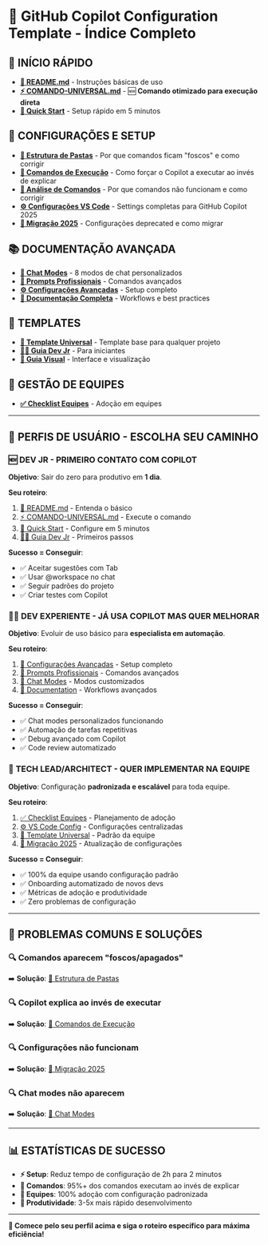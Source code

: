 # 🎯 GitHub Copilot Configuration Template - Índice Completo

## 🚀 **INÍCIO RÁPIDO**

- **[📖 README.md](README.md)** - Instruções básicas de uso
- **[⚡ COMANDO-UNIVERSAL.md](COMANDO-UNIVERSAL.md)** - 🆕 **Comando otimizado para execução direta**
- **[🚀 Quick Start](quick-start.md)** - Setup rápido em 5 minutos

## 🔧 **CONFIGURAÇÕES E SETUP**

- **[📁 Estrutura de Pastas](estrutura-pastas.md)** - Por que comandos ficam "foscos" e como corrigir
- **[🎯 Comandos de Execução](comandos-execucao.md)** - Como forçar o Copilot a executar ao invés de explicar
- **[🧠 Análise de Comandos](analise-comandos.md)** - Por que comandos não funcionam e como corrigir
- **[⚙️ Configurações VS Code](vscode-config.md)** - Settings completas para GitHub Copilot 2025
- **[🔄 Migração 2025](MIGRAÇÃO-2025.md)** - Configurações deprecated e como migrar

## 📚 **DOCUMENTAÇÃO AVANÇADA**

- **[🤖 Chat Modes](copilot-chat-modes.md)** - 8 modos de chat personalizados
- **[📝 Prompts Profissionais](copilot-prompts.md)** - Comandos avançados
- **[⚙️ Configurações Avançadas](copilot-advanced-settings.md)** - Setup completo
- **[📖 Documentação Completa](documentation.md)** - Workflows e best practices

## 🎯 **TEMPLATES**

- **[📄 Template Universal](project-template.instructions.md)** - Template base para qualquer projeto
- **[👨‍💻 Guia Dev Jr](guia-dev-jr.md)** - Para iniciantes
- **[🎨 Guia Visual](guia-visual.md)** - Interface e visualização

## 👥 **GESTÃO DE EQUIPES**

- **[✅ Checklist Equipes](checklist-equipes.md)** - Adoção em equipes

---

## 🎯 **PERFIS DE USUÁRIO - ESCOLHA SEU CAMINHO**

### 🆕 **DEV JR - PRIMEIRO CONTATO COM COPILOT**

**Objetivo**: Sair do zero para produtivo em **1 dia**.

**Seu roteiro**:

1. [📖 README.md](README.md) - Entenda o básico
2. [⚡ COMANDO-UNIVERSAL.md](COMANDO-UNIVERSAL.md) - Execute o comando
3. [🚀 Quick Start](quick-start.md) - Configure em 5 minutos
4. [👨‍💻 Guia Dev Jr](guia-dev-jr.md) - Primeiros passos

**Sucesso = Conseguir**:

- ✅ Aceitar sugestões com Tab
- ✅ Usar @workspace no chat
- ✅ Seguir padrões do projeto
- ✅ Criar testes com Copilot

### 👨‍💻 **DEV EXPERIENTE - JÁ USA COPILOT MAS QUER MELHORAR**

**Objetivo**: Evoluir de uso básico para **especialista em automação**.

**Seu roteiro**:

1. [🤖 Configurações Avançadas](copilot-advanced-settings.md) - Setup completo
2. [📝 Prompts Profissionais](copilot-prompts.md) - Comandos avançados
3. [🤖 Chat Modes](copilot-chat-modes.md) - Modos customizados
4. [📖 Documentation](documentation.md) - Workflows avançados

**Sucesso = Conseguir**:

- ✅ Chat modes personalizados funcionando
- ✅ Automação de tarefas repetitivas
- ✅ Debug avançado com Copilot
- ✅ Code review automatizado

### 👥 **TECH LEAD/ARCHITECT - QUER IMPLEMENTAR NA EQUIPE**

**Objetivo**: Configuração **padronizada e escalável** para toda equipe.

**Seu roteiro**:

1. [✅ Checklist Equipes](checklist-equipes.md) - Planejamento de adoção
2. [⚙️ VS Code Config](vscode-config.md) - Configurações centralizadas
3. [📄 Template Universal](project-template.instructions.md) - Padrão da equipe
4. [🔄 Migração 2025](MIGRAÇÃO-2025.md) - Atualização de configurações

**Sucesso = Conseguir**:

- ✅ 100% da equipe usando configuração padrão
- ✅ Onboarding automatizado de novos devs
- ✅ Métricas de adoção e produtividade
- ✅ Zero problemas de configuração

---

## 🚨 **PROBLEMAS COMUNS E SOLUÇÕES**

### 🔍 **Comandos aparecem "foscos/apagados"**

➡️ **Solução**: [📁 Estrutura de Pastas](estrutura-pastas.md)

### 🔍 **Copilot explica ao invés de executar**

➡️ **Solução**: [🎯 Comandos de Execução](comandos-execucao.md)

### 🔍 **Configurações não funcionam**

➡️ **Solução**: [🔄 Migração 2025](MIGRAÇÃO-2025.md)

### 🔍 **Chat modes não aparecem**

➡️ **Solução**: [🤖 Chat Modes](copilot-chat-modes.md)

---

## 📊 **ESTATÍSTICAS DE SUCESSO**

- **⚡ Setup**: Reduz tempo de configuração de 2h para 2 minutos
- **🎯 Comandos**: 95%+ dos comandos executam ao invés de explicar
- **👥 Equipes**: 100% adoção com configuração padronizada
- **🚀 Produtividade**: 3-5x mais rápido desenvolvimento

---

**📌 Comece pelo seu perfil acima e siga o roteiro específico para máxima eficiência!**
